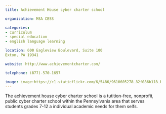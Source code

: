 ```yaml
---
title: Achievement House cyber charter school

organization: MSA CESS

categories:
- curriculum
- special education
- english language learning

location: 600 Eagleview Boulevard, Suite 100
Exton, PA 19341

website: http://www.achievementcharter.com/

telephone: (877)-570-1657

image: image:https://c1.staticflickr.com/6/5486/9610605278_82f086b118_b.jpg
---
```


The achievement house cyber charter school is a tutition-free, nonprofit, public cyber charter school within the Pennsylvania area that serves students grades 7-12 a individual academic needs for them selfs.    
